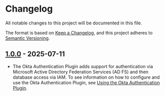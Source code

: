 # Changelog

All notable changes to this project will be documented in this file.

The format is based on [Keep a Changelog](https://keepachangelog.com/en/1.0.0/), and this project adheres to [Semantic Versioning](https://semver.org/#semantic-versioning-200).

## [1.0.0] - 2025-07-11
* The Okta Authentication Plugin adds support for authentication via Microsoft Active Directory Federation Services (AD FS) and then database access via IAM. To see information on how to configure and use the Okta Authentication Plugin, see [Using the Okta Authentication Plugin](../docs/user-guide/using-plugins/UsingTheOktaAuthPlugin.md).

[1.0.0]: https://github.com/awslabs/aws-advanced-go-wrapper/releases/tag/okta/1.0.0
